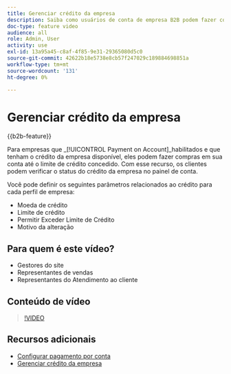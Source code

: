 ```yaml
---
title: Gerenciar crédito da empresa
description: Saiba como usuários de conta de empresa B2B podem fazer compras em sua conta até o limite de crédito concedido.
doc-type: feature video
audience: all
role: Admin, User
activity: use
exl-id: 13a95a45-c8af-4f85-9e31-29365080d5c0
source-git-commit: 42622b18e5738e8cb57f247029c189884698851a
workflow-type: tm+mt
source-wordcount: '131'
ht-degree: 0%

---
```


# Gerenciar crédito da empresa

{{b2b-feature}}

Para empresas que _[!UICONTROL Payment on Account]_habilitados e que tenham o crédito da empresa disponível, eles podem fazer compras em sua conta até o limite de crédito concedido. Com esse recurso, os clientes podem verificar o status do crédito da empresa no painel de conta.

Você pode definir os seguintes parâmetros relacionados ao crédito para cada perfil de empresa:

- Moeda de crédito
- Limite de crédito
- Permitir Exceder Limite de Crédito
- Motivo da alteração

## Para quem é este vídeo?

- Gestores do site
- Representantes de vendas
- Representantes do Atendimento ao cliente

## Conteúdo de vídeo

>[!VIDEO](https://video.tv.adobe.com/v/344445?quality=12&learn=on)

## Recursos adicionais

- [Configurar pagamento por conta](https://experienceleague.adobe.com/docs/commerce-admin/b2b/enable-basic-features.html#configure-payment-on-account)
- [Gerenciar crédito da empresa](https://experienceleague.adobe.com/docs/commerce-admin/b2b/companies/credit-company.html)

